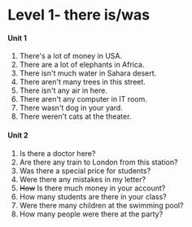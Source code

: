 # Level 1- there is/was

#### Unit 1

1. There's  a lot of money in USA.
2. There are a lot of elephants in Africa.
3. There isn't much water in Sahara desert.
4. There aren't many  trees in this street.
5. There isn't  any air in here.
6. There aren't any  computer in IT room.
7. There wasn't  dog in your yard.
8. There weren't cats at the theater.

#### Unit 2

1. Is there a doctor here?
2. Are there any train to London from this station?
3. Was there a special price for students?
4. Were there any mistakes in my letter?
5. ~~How~~ Is there much money  in your account?
6. How  many students are there in your class?
7. Were there many children at the swimming pool?
8. How many people were there at the party?